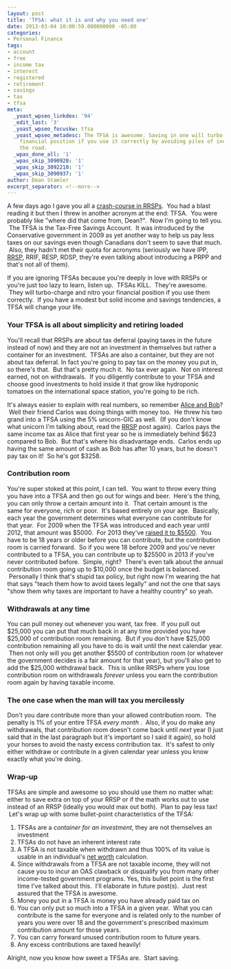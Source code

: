 ```yaml
---
layout: post
title: 'TFSA: what it is and why you need one'
date: 2013-03-04 10:00:59.000000000 -05:00
categories:
- Personal Finance
tags:
- account
- free
- income tax
- interest
- registered
- retirement
- savings
- tax
- tfsa
meta:
  _yoast_wpseo_linkdex: '94'
  _edit_last: '3'
  _yoast_wpseo_focuskw: tfsa
  _yoast_wpseo_metadesc: The TFSA is awesome. Saving in one will turbo-charge your
    financial position if you use it correctly by avoiding piles of income tax down
    the road.
  _wpas_done_all: '1'
  _wpas_skip_3090928: '1'
  _wpas_skip_3092210: '1'
  _wpas_skip_3090937: '1'
author: Dean Stamler
excerpt_separator: <!--more-->
---
```

A few days ago I gave you all a [crash-course in RRSPs][rrsp].  You had a blast reading it but then I threw in another acronym at the end: TFSA.  You were probably like "where did that come from, Dean?".  Now I'm going to tell you.  The TFSA is the Tax-Free Savings Account.  It was introduced by the Conservative government in 2009 as yet another way to help us pay less taxes on our savings even though Canadians don't seem to save that much.  Also, they hadn't met their quota for acronyms (seriously we have IPP, [RRSP][rrsp], RRIF, RESP, RDSP, they're even talking about introducing a PRPP and that's not all of them).

If you are ignoring TFSAs because you're deeply in love with RRSPs or you're just too lazy to learn, listen up.  TFSAs KILL.  They're awesome.  They will turbo-charge and nitro your financial position if you use them correctly.  If you have a modest but solid income and savings tendencies, a TFSA will change your life.<!--more-->

### Your TFSA is all about simplicity and retiring loaded

You'll recall that RRSPs are about tax deferral (paying taxes in the future instead of now) and they are not an investment in themselves but rather a container for an investment.  TFSAs are also a container, but they are not about tax deferral. In fact you're going to pay tax on the money you put in, so there's that.  But that's pretty much it.  No tax ever again.  Not on interest earned, not on withdrawals.  If you diligently contribute to your TFSA and choose good investments to hold inside it that grow like hydroponic tomatoes on the international space station, you're going to be rich.

It's always easier to explain with real numbers, so remember [Alice and Bob][rrsp]?  Well their friend Carlos was doing things with money too.  He threw his two grand into a TFSA using the 5% unicorn-GIC as well.  (If you don't know what unicorn I'm talking about, read the [RRSP][rrsp] post again).  Carlos pays the same income tax as Alice that first year so he is immediately behind $623 compared to Bob.  But that's where his disadvantage ends.  Carlos ends up having the same amount of cash as Bob has after 10 years, but he doesn't pay tax on it!  So he's got $3258.

### Contribution room

You're super stoked at this point, I can tell.  You want to throw every thing you have into a TFSA and then go out for wings and beer.  Here's the thing, you can only throw a certain amount into it.  That certain amount is the same for everyone, rich or poor.  It's based entirely on your age.  Basically, each year the government determines what everyone can contribute for that year.  For 2009 when the TFSA was introduced and each year until 2012, that amount was $5000.  For 2013 they've [raised it to $5500][tfsa].  You have to be 18 years or older before you can contribute, but the contribution room is carried forward.  So if you were 18 before 2009 and you've never contributed to a TFSA, you can contribute up to $25500 in 2013 if you've never contributed before.  Simple, right?  There's even talk about the annual contribution room going up to $10,000 once the budget is balanced.  Personally I think that's stupid tax policy, but right now I'm wearing the hat that says "teach them how to avoid taxes legally" and not the one that says "show them why taxes are important to have a healthy country" so yeah.

### Withdrawals at any time

You can pull money out whenever you want, tax free.  If you pull out $25,000 you can put that much back in at any time provided you have $25,000 of contribution room remaining.  But if you don't have $25,000 contribution remaining all you have to do is wait until the next calendar year.  Then not only will you get another $5500 of contribution room (or whatever the government decides is a fair amount for that year), but you'll also get to add the $25,000 withdrawal back.  This is unlike RRSPs where you lose contribution room on withdrawals _forever_ unless you earn the contribution room again by having taxable income.

### The one case when the man will tax you mercilessly

Don't you dare contribute more than your allowed contribution room.  The penalty is 1% of your entire TFSA _every month_ .  Also, if you do make any withdrawals, that contribution room doesn't come back until _next_  year (I just said that in the last paragraph but it's important so I said it again), so hold your horses to avoid the nasty excess contribution tax.  It's safest to only either withdraw or contribute in a given calendar year unless you know exactly what you're doing.

### Wrap-up

TFSAs are simple and awesome so you should use them no matter what: either to save extra on top of your RRSP or if the math works out to use instead of an RRSP (ideally you would max out both).  Plan to pay less tax!  Let's wrap up with some bullet-point characteristics of the TFSA:

1. TFSAs are a _container for an investment_, they are not themselves an investment
2. TFSAs do not have an inherent interest rate
3. A TFSA is not taxable when withdrawn and thus 100% of its value is usable in an individual's [net worth] calculation.
4. Since withdrawals from a TFSA are not taxable income, they will not cause you to incur an OAS clawback or disqualify you from many other income-tested government programs. Yes, this bullet point is the first time I've talked about this.  I'll elaborate in future post(s).  Just rest assured that the TFSA is awesome.
5. Money you put in a TFSA is money you have already paid tax on
6. You can only put so much into a TFSA in a given year.  What you can contribute is the same for everyone and is related only to the number of years you were over 18 and the government's prescribed maximum contribution amount for those years.
7. You can carry forward unused contribution room to future years.
8. Any excess contributions are taxed heavily!

Alright, now you know how sweet a TFSAs are.  Start saving.

[rrsp]: https://www.stamler.ca/rrsp/
[tfsa]: https://www.canada.ca/en/revenue-agency/services/tax/individuals/topics/tax-free-savings-account.html
[net worth]: https://www.stamler.ca/net-worth/
